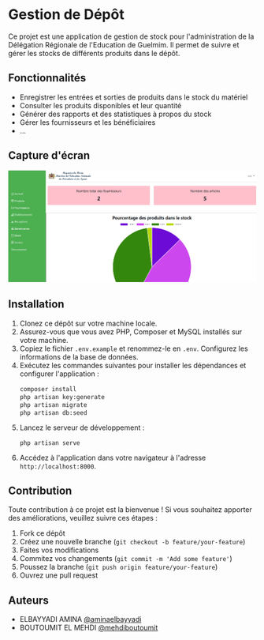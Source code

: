 


# Gestion de Dépôt 

Ce projet est une application de gestion de stock pour l'administration de la Délégation Régionale de l'Education de Guelmim. Il permet de suivre et gérer les stocks de différents produits dans le dépôt.

## Fonctionnalités

- Enregistrer les entrées et sorties de produits dans le stock du matériel
- Consulter les produits disponibles et leur quantité
- Générer des rapports et des statistiques à propos du stock
- Gérer les fournisseurs et les bénéficiaires
- ...

## Capture d'écran

![Dashboard](hom.png)

## Installation

1. Clonez ce dépôt sur votre machine locale.
2. Assurez-vous que vous avez PHP, Composer et MySQL installés sur votre machine.
3. Copiez le fichier `.env.example` et renommez-le en `.env`. Configurez les informations de la base de données.
4. Exécutez les commandes suivantes pour installer les dépendances et configurer l'application :
    ```shell
    composer install
    php artisan key:generate
    php artisan migrate
    php artisan db:seed
    ```
5. Lancez le serveur de développement :
    ```shell
    php artisan serve
    ```
6. Accédez à l'application dans votre navigateur à l'adresse `http://localhost:8000`.

## Contribution

Toute contribution à ce projet est la bienvenue ! Si vous souhaitez apporter des améliorations, veuillez suivre ces étapes :

1. Fork ce dépôt
2. Créez une nouvelle branche (`git checkout -b feature/your-feature`)
3. Faites vos modifications
4. Commitez vos changements (`git commit -m 'Add some feature'`)
5. Poussez la branche (`git push origin feature/your-feature`)
6. Ouvrez une pull request

## Auteurs

- ELBAYYADI AMINA [@aminaelbayyadi](https://github.com/aminaelbayyadi)
- BOUTOUMIT EL MEHDI [@mehdiboutoumit](https://github.com/mehdiboutoumit)





